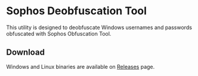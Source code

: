 # Sophos Deobfuscation Tool

This utility is designed to deobfuscate Windows usernames and passwords obfuscated with Sophos Obfuscation Tool.

## Download

Windows and Linux binaries are available on [Releases](https://github.com/ValdikSS/sophos-deobfuscation-tool/releases) page.
